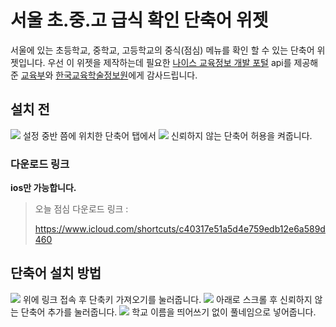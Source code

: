 # **서울 초.중.고 급식 확인 단축어 위젯**

서울에 있는 초등학교, 중학교, 고등학교의 중식(점심) 메뉴를 확인 할 수 있는 단축어 위젯입니다. 우선 이 위젯을 제작하는데 필요한 [나이스 교육정보 개발 포털](https://open.neis.go.kr/portal/mainPage.do) api를 제공해준 [교육부](https://www.moe.go.kr/main.do?s=moe)와 [한국교육학술정보원](https://www.keris.or.kr/main/main.do)에게 감사드립니다. 

## 설치 전

<img src= "https://media.discordapp.net/attachments/1128409819448082445/1129260376521977898/IMG_9179.png?width=306&height=627">
설정 중반 쯤에 위치한 단축어 탭에서 
<img src= "https://media.discordapp.net/attachments/1128409819448082445/1129260560140222515/IMG_9180.png?width=306&height=627">
신뢰하지 않는 단축어 허용을 켜줍니다.


### 다운로드 링크
**ios만 가능합니다.**

> 오늘 점심 다운로드 링크 : 
> 
> https://www.icloud.com/shortcuts/c40317e51a5d4e759edb12e6a589d460

## 단축어 설치 방법

<img src= "https://media.discordapp.net/attachments/1128409819448082445/1129265583821697084/IMG_9181.png?width=306&height=627">
위에 링크 접속 후 단축키 가져오기를 눌러줍니다. 
<img src= "https://media.discordapp.net/attachments/1128409819448082445/1129265584534728754/IMG_9183.png?width=306&height=627">
아래로 스크롤 후 신뢰하지 않는 단축어 추가를 눌러줍니다.
<img src= "https://media.discordapp.net/attachments/1128409819448082445/1129265585109344276/IMG_9185.png?width=306&height=627">
학교 이름을 띄어쓰기 없이 풀네임으로 넣어줍니다. 









